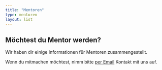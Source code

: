 ```yaml
---
title: "Mentoren"
type: mentoren
layout: list
---
```


## Möchtest du Mentor werden?

Wir haben dir einige Informationen für Mentoren zusammengestellt.

Wenn du mitmachen möchtest, nimm bitte [per Email](mailto:info@linz.coderdojo.net) Kontakt mit uns auf.
